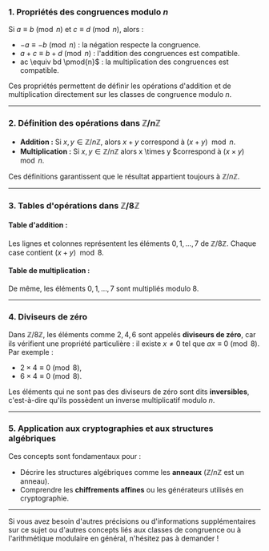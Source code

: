 ### 1. **Propriétés des congruences modulo $n$**
Si $a \equiv b \pmod{n}$ et $c \equiv d \pmod{n}$, alors :
- $-a \equiv -b \pmod{n}$ : la négation respecte la congruence.
- $a + c \equiv b + d \pmod{n}$ : l'addition des congruences est compatible.
-  ac \equiv bd \pmod{n}$ : la multiplication des congruences est compatible.

Ces propriétés permettent de définir les opérations d'addition et de multiplication directement sur les classes de congruence modulo $n$.

---

### 2. **Définition des opérations dans $\mathbb{Z}/n\mathbb{Z}$**
- **Addition :** Si $x, y \in \mathbb{Z}/n\mathbb{Z}$, alors $x + y$ correspond à $(x + y) \mod n$.
- **Multiplication :** Si $x, y \in \mathbb{Z}/n\mathbb{Z}$ alors  x \times y $correspond à $(x \times y) \mod n$.

Ces définitions garantissent que le résultat appartient toujours à $\mathbb{Z}/n\mathbb{Z}$.

---

### 3. **Tables d'opérations dans $\mathbb{Z}/8\mathbb{Z}$**
#### Table d'addition :
Les lignes et colonnes représentent les éléments $0, 1, \dots, 7$ de $\mathbb{Z}/8\mathbb{Z}$. Chaque case contient $(x + y) \mod 8$.

#### Table de multiplication :
De même, les éléments $0, 1, \dots, 7$ sont multipliés modulo 8.

---

### 4. **Diviseurs de zéro**
Dans $\mathbb{Z}/8\mathbb{Z}$, les éléments comme $2, 4, 6$ sont appelés **diviseurs de zéro**, car ils vérifient une propriété particulière : il existe $x \neq 0$ tel que $ax \equiv 0 \pmod{8}$. Par exemple :
- $2 \times 4 \equiv 0 \pmod{8}$,
- $6 \times 4 \equiv 0 \pmod{8}$.

Les éléments qui ne sont pas des diviseurs de zéro sont dits **inversibles**, c'est-à-dire qu'ils possèdent un inverse multiplicatif modulo $n$.

---

### 5. **Application aux cryptographies et aux structures algébriques**
Ces concepts sont fondamentaux pour :
- Décrire les structures algébriques comme les **anneaux** ($\mathbb{Z}/n\mathbb{Z}$ est un anneau).
- Comprendre les **chiffrements affines** ou les générateurs utilisés en cryptographie.

---

Si vous avez besoin d'autres précisions ou d'informations supplémentaires sur ce sujet ou d'autres concepts liés aux classes de congruence ou à l'arithmétique modulaire en général, n'hésitez pas à demander !